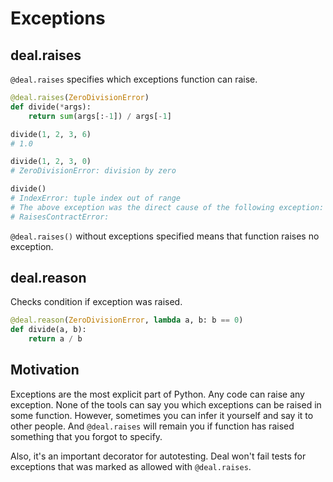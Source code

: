 # Exceptions

## deal.raises

`@deal.raises` specifies which exceptions function can raise.

```python
@deal.raises(ZeroDivisionError)
def divide(*args):
    return sum(args[:-1]) / args[-1]

divide(1, 2, 3, 6)
# 1.0

divide(1, 2, 3, 0)
# ZeroDivisionError: division by zero

divide()
# IndexError: tuple index out of range
# The above exception was the direct cause of the following exception:
# RaisesContractError:
```

`@deal.raises()` without exceptions specified means that function raises no exception.

## deal.reason

Checks condition if exception was raised.

```python
@deal.reason(ZeroDivisionError, lambda a, b: b == 0)
def divide(a, b):
    return a / b
```

## Motivation

Exceptions are the most explicit part of Python. Any code can raise any exception. None of the tools can say you which exceptions can be raised in some function. However, sometimes you can infer it yourself and say it to other people. And `@deal.raises` will remain you if function has raised something that you forgot to specify.

Also, it's an important decorator for autotesting. Deal won't fail tests for exceptions that was marked as allowed with `@deal.raises`.
